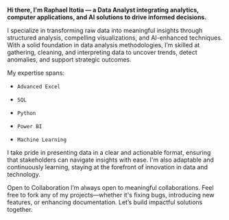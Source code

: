 **Hi there, I'm Raphael Itotia — a Data Analyst integrating analytics, computer applications, and AI solutions to drive informed decisions.**

I specialize in transforming raw data into meaningful insights through structured analysis, compelling visualizations, and AI-enhanced techniques. With a solid foundation in data analysis methodologies, I’m skilled at gathering, cleaning, and interpreting data to uncover trends, detect anomalies, and support strategic outcomes.

My expertise spans:

- `Advanced Excel`

- `SQL`

- `Python`

- `Power BI`

- `Machine Learning`

I take pride in presenting data in a clear and actionable format, ensuring that stakeholders can navigate insights with ease. I'm also adaptable and continuously learning, staying at the forefront of innovation in data and technology.

Open to Collaboration
I’m always open to meaningful collaborations. Feel free to fork any of my projects—whether it's fixing bugs, introducing new features, or enhancing documentation. Let’s build impactful solutions together.
